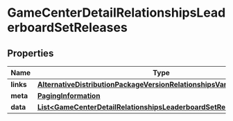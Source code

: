 

# GameCenterDetailRelationshipsLeaderboardSetReleases


## Properties

| Name | Type | Description | Notes |
|------------ | ------------- | ------------- | -------------|
|**links** | [**AlternativeDistributionPackageVersionRelationshipsVariantsLinks**](AlternativeDistributionPackageVersionRelationshipsVariantsLinks.md) |  |  [optional] |
|**meta** | [**PagingInformation**](PagingInformation.md) |  |  [optional] |
|**data** | [**List&lt;GameCenterDetailRelationshipsLeaderboardSetReleasesDataInner&gt;**](GameCenterDetailRelationshipsLeaderboardSetReleasesDataInner.md) |  |  [optional] |




